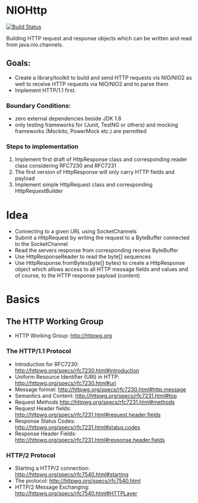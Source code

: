 # NIOHttp

[![Build Status](https://travis-ci.org/Oliver-Loeffler/NIOHttp.svg?branch=master)](https://travis-ci.org/Oliver-Loeffler/NIOHttp)  

Building HTTP request and response objects which can be written and read from java.nio.channels.

## Goals:

 * Create a library/toolkit to build and send HTTP requests vis NIO/NIO2 as well to receive HTTP requests via NIO/NIO2 and to parse them
 * Implement HTTP/1.1 first.

### Boundary Conditions:

 * zero external dependencies beside JDK 1.8
 * only testing frameworks for (Junit, TestNG or others) and mocking frameworks (Mockito, PowerMock etc.) are permitted

### Steps to implementation

 1. Implement first draft of HttpResponse class and corresponding reader class considering RFC7230 and RFC7231
 2. The first version of HttpResponse will only carry HTTP fields and payload
 3. Implement simple HttpRequest class and corresponding HttpRequestBuilder
 
 
# Idea

 * Connecting to a given URL using SocketChannels
 * Submit a HttpRequest by writing the request to a ByteBuffer connected to the SocketChannel
 * Read the servers response from corresponding receive ByteBuffer
  * Use HttpResponseReader to read the byte[] sequences
  * Use HttpResponse.fromBytes(byte[] bytes) to create a HttpResponse object which allows access to all HTTP message fields and values and of course, to the HTTP response payload (content) 

# Basics
## The HTTP Working Group

* HTTP Working Group: http://httpwg.org


### The HTTP/1.1 Protocol 

* Introduction for RFC7230: http://httpwg.org/specs/rfc7230.html#introduction
* Uniform Resource Identifier (URI) in HTTP: http://httpwg.org/specs/rfc7230.html#uri
* Message format: http://httpwg.org/specs/rfc7230.html#http.message
* Semantics and Content: http://httpwg.org/specs/rfc7231.html#top
 * Request Methods http://httpwg.org/specs/rfc7231.html#methods
 * Request Header fields: http://httpwg.org/specs/rfc7231.html#request.header.fields
 * Response Status Codes: http://httpwg.org/specs/rfc7231.html#status.codes
 * Response Header Fields: http://httpwg.org/specs/rfc7231.html#response.header.fields

### HTTP/2 Protocol

* Starting a HTTP/2 connection: http://httpwg.org/specs/rfc7540.html#starting
* The protocol: http://httpwg.org/specs/rfc7540.html
* HTTP/2 Message Exchanging: http://httpwg.org/specs/rfc7540.html#HTTPLayer


